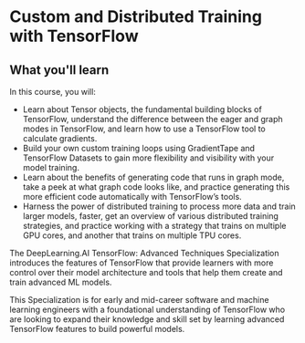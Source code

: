 # Custom and Distributed Training with TensorFlow

## What you'll learn

In this course, you will:

- Learn about Tensor objects, the fundamental building blocks of TensorFlow, understand the difference between the eager and graph modes in TensorFlow, and learn how to use a TensorFlow tool to calculate gradients.
- Build your own custom training loops using GradientTape and TensorFlow Datasets to gain more flexibility and visibility with your model training. 
- Learn about the benefits of generating code that runs in graph mode, take a peek at what graph code looks like, and practice generating this more efficient code automatically with TensorFlow’s tools.
- Harness the power of distributed training to process more data and train larger models, faster, get an overview of various distributed training strategies, and practice working with a strategy that trains on multiple GPU cores, and another that trains on multiple TPU cores.

The DeepLearning.AI TensorFlow: Advanced Techniques Specialization introduces the features of TensorFlow that provide learners with more control over their model architecture and tools that help them create and train advanced ML models.  

This Specialization is for early and mid-career software and machine learning engineers with a foundational understanding of TensorFlow who are looking to expand their knowledge and skill set by learning advanced TensorFlow features to build powerful models.